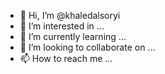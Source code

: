 - 👋 Hi, I’m @khaledalsoryi
- 👀 I’m interested in ...
- 🌱 I’m currently learning ...
- 💞️ I’m looking to collaborate on ...
- 📫 How to reach me ...

<!---
khaledalsoryi/khaledalsoryi is a ✨ special ✨ repository because its `README.md` (this file) appears on your GitHub profile.
You can click the Preview link to take a look at your changes.
--->
